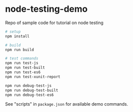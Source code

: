 # node-testing-demo
Repo of sample code for tutorial on node testing

```bash
# setup
npm install

# build
npm run build

# test commands
npm run test-js
npm run test-built
npm run test-es6
npm run test-xunit-report

npm run debug-test-js
npm run debug-test-built
npm run debug-test-es6
```

See "scripts" in `package.json` for available demo commands.